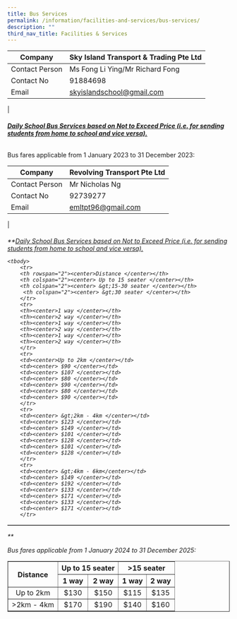 ```yaml
---
title: Bus Services
permalink: /information/facilities-and-services/bus-services/
description: ""
third_nav_title: Facilities & Services
---
```

| Company | Sky Island Transport &amp; Trading Pte Ltd |
|---|---|
| Contact Person | Ms Fong Li Ying/Mr Richard Fong |
| Contact No | 91884698 |
| Email  | [skyislandschool@gmail.com](mailto:skyislandschool@gmail.com) |
|

###### **<u>Daily School Bus Services based on Not to Exceed Price (i.e. for sending students from home to school and vice versa). </u>**

Bus fares applicable from 1 January 2023 to 31 December 2023:



| Company | Revolving Transport Pte Ltd |
|---|---|
| Contact Person | Mr Nicholas Ng |
| Contact No | 92739277 |
| Email  | [emltpt96@gmail.com](mailto:emltpt96@gmail.com)  |
|

###### **<u>Daily School Bus Services based on Not to Exceed Price (i.e. for sending students from home to school and vice versa). </u><table border="1"> 
	<tbody>
		<tr>
		<th rowspan="2"><center>Distance </center></th>
		<th colspan="2"><center> Up to 15 seater </center></th>
		<th colspan="2"><center> &gt;15-30 seater </center></th>
		 <th colspan="2"><center> &gt;30 seater </center></th>
		</tr>
		<tr>
		<th><center>1 way </center></th>
		<th><center>2 way </center></th>
		<th><center>1 way </center></th>
		<th><center>2 way </center></th>
		<th><center>1 way </center></th>
		<th><center>2 way </center></th>
		</tr>	
		<tr>
		<td><center>Up to 2km </center></td>
		<td><center> $90 </center></td>
		<td><center> $107 </center></td>
		<td><center> $80 </center></td>
		<td><center> $90 </center></td>
		<td><center> $80 </center></td>
		<td><center> $90 </center></td>
		</tr>
		<tr>
		<td><center> &gt;2km - 4km </center></td>
		<td><center> $123 </center></td>
		<td><center> $149 </center></td>
		<td><center> $101 </center></td>
		<td><center> $128 </center></td>
		<td><center> $101 </center></td>
		<td><center> $128 </center></td>
		</tr>
		<tr>
		<td><center> &gt;4km - 6km</center></td>
		<td><center> $149 </center></td>
		<td><center> $192 </center></td>
		<td><center> $133 </center></td>
		<td><center> $171 </center></td>
		<td><center> $133 </center></td>
		<td><center> $171 </center></td>
		</tr>
</tbody></table>**

Bus fares applicable from 1 January 2024 to 31 December 2025:

<table border="1"> 
	<tbody>
		<tr>
		<th rowspan="2"><center>Distance </center></th>
				<th colspan="2"><center> Up to 15 seater </center></th>
			<th colspan="2"><center> &gt;15 seater </center></th>
		</tr>
		<tr>
		<th><center>1 way </center></th>
		<th><center>2 way </center></th>
		<th><center>1 way </center></th>
		<th><center>2 way </center></th>
		</tr>	
		<tr>
		<td><center>Up to 2km </center></td>
		<td><center> $130 </center></td>
		<td><center> $150 </center></td>
		<td><center> $115 </center></td>
		<td><center> $135 </center></td>
		</tr>
		<tr>
		<td><center> &gt;2km - 4km </center></td>
		<td><center> $170 </center></td>
		<td><center> $190 </center></td>
		<td><center> $140 </center></td>
		<td><center> $160 </center></td>
		</tr>
		<tr>
</tr></tbody>



</table>